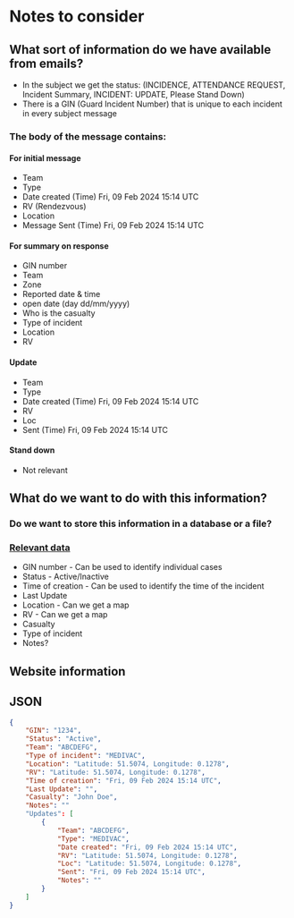 # Notes to consider

## What sort of information do we have available from emails?
- In the subject we get the status:
(INCIDENCE, ATTENDANCE REQUEST, Incident Summary, INCIDENT: UPDATE, Please Stand Down)
- There is a GIN (Guard Incident Number) that is unique to each incident in every subject message
### The body of the message contains:
#### For initial message
- Team
- Type
- Date created (Time) Fri, 09 Feb 2024 15:14 UTC
- RV (Rendezvous)
- Location
- Message Sent (Time) Fri, 09 Feb 2024 15:14 UTC

#### For summary on response
- GIN number
- Team
- Zone
- Reported date & time
- open date (day dd/mm/yyyy)
- Who is the casualty 
- Type of incident 
- Location
- RV

#### Update
- Team
- Type
- Date created (Time) Fri, 09 Feb 2024 15:14 UTC
- RV
- Loc
- Sent (Time) Fri, 09 Feb 2024 15:14 UTC

#### Stand down
- Not relevant

## What do we want to do with this information?
### Do we want to store this information in a database or a file?

### <ins>Relevant data</ins>
- GIN number - Can be used to identify individual cases 
- Status - Active/Inactive
- Time of creation - Can be used to identify the time of the incident
- Last Update
- Location - Can we get a map
- RV - Can we get a map
- Casualty 
- Type of incident
- Notes?


## Website information 



## JSON 

```json
{
    "GIN": "1234",
    "Status": "Active",
    "Team": "ABCDEFG",
    "Type of incident": "MEDIVAC",
    "Location": "Latitude: 51.5074, Longitude: 0.1278",
    "RV": "Latitude: 51.5074, Longitude: 0.1278",
    "Time of creation": "Fri, 09 Feb 2024 15:14 UTC",
    "Last Update": "",
    "Casualty": "John Doe",
    "Notes": ""
    "Updates": [
        {
            "Team": "ABCDEFG",
            "Type": "MEDIVAC",
            "Date created": "Fri, 09 Feb 2024 15:14 UTC",
            "RV": "Latitude: 51.5074, Longitude: 0.1278",
            "Loc": "Latitude: 51.5074, Longitude: 0.1278",
            "Sent": "Fri, 09 Feb 2024 15:14 UTC",
            "Notes": ""
        }
    ]
}